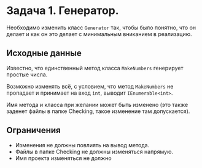 # Задача 1. Генератор.

Необходимо изменить класс `Generator` так, чтобы было понятно,
что он делает и как он это делает с минимальным вниканием в реализацию.


## Исходные данные
Известно, что единственный метод класса `MakeNumbers` генерирует простые числа.

Возможно изменять всё, с условием, что метод `MakeNumbers` не пропадает и принимает
на вход `int`, выводит `IEnumerable<int>`.

Имя метода и класса при желании может быть изменено (это также заденет файлы в папке Checking, такое изменение там допускается).

## Ограничения
- Изменения не должны повлиять на вывод метода.
- Файлы в папке Checking не должны изменяться напрямую.
- Имя проекта изменяться не должно